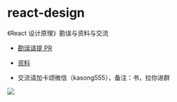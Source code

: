 # react-design

《React 设计原理》勘误与资料与交流

- [勘误请提 PR](https://github.com/BetaSu/react-design/pulls)

- [资料](./data.md)

- 交流请加卡颂微信（kasong555），备注：书，拉你进群

<image src="https://user-images.githubusercontent.com/15828041/199389833-e392507a-9125-4f44-97b8-dc9872b8fb50.png"/>
